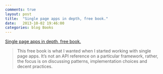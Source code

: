 ```yaml
---
comments: true
layout: post
title:  "Single page apps in depth, free book."
date:   2013-10-02 19:46:00
categories: blog Books
---
```

<a href='http://singlepageappbook.com/'>Single page apps in depth, free book.</a>

> This free book is what I wanted when I started working with single page apps. It’s not an API reference on a particular framework, rather, the focus is on discussing patterns, implementation choices and decent practices.